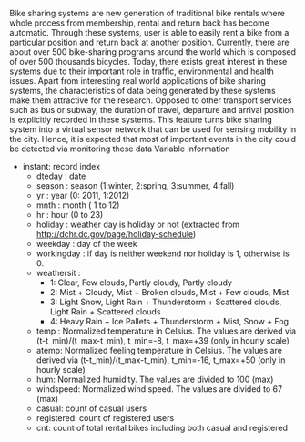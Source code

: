 Bike sharing systems are new generation of traditional bike rentals where whole process from membership, rental and return back has become automatic. 
Through these systems, user is able to easily rent a bike from a particular position and return back at another position. Currently, there are about over 500 
bike-sharing programs around the world which is composed of over 500 thousands bicycles. Today, there exists great interest in these systems due to their important
role in traffic, environmental and health issues. 
Apart from interesting real world applications of bike sharing systems, the characteristics of data being generated by these systems make them attractive for the research.
Opposed to other transport services such as bus or subway, the duration of travel, departure and arrival position is explicitly recorded in these systems. 
This feature turns bike sharing system into a virtual sensor network that can be used for sensing mobility in the city. Hence, it is expected that most of important events 
in the city could be detected via monitoring these data
Variable Information
- instant: record index
	- dteday : date
	- season : season (1:winter, 2:spring, 3:summer, 4:fall)
	- yr : year (0: 2011, 1:2012)
	- mnth : month ( 1 to 12)
	- hr : hour (0 to 23)
	- holiday : weather day is holiday or not (extracted from http://dchr.dc.gov/page/holiday-schedule)
	- weekday : day of the week
	- workingday : if day is neither weekend nor holiday is 1, otherwise is 0.
	+ weathersit : 
		- 1: Clear, Few clouds, Partly cloudy, Partly cloudy
		- 2: Mist + Cloudy, Mist + Broken clouds, Mist + Few clouds, Mist
		- 3: Light Snow, Light Rain + Thunderstorm + Scattered clouds, Light Rain + Scattered clouds
		- 4: Heavy Rain + Ice Pallets + Thunderstorm + Mist, Snow + Fog
	- temp : Normalized temperature in Celsius. The values are derived via (t-t_min)/(t_max-t_min), t_min=-8, t_max=+39 (only in hourly scale)
	- atemp: Normalized feeling temperature in Celsius. The values are derived via (t-t_min)/(t_max-t_min), t_min=-16, t_max=+50 (only in hourly scale)
	- hum: Normalized humidity. The values are divided to 100 (max)
	- windspeed: Normalized wind speed. The values are divided to 67 (max)
	- casual: count of casual users
	- registered: count of registered users
	- cnt: count of total rental bikes including both casual and registered
